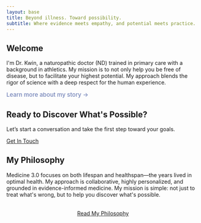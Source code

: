 ```yaml
---
layout: base
title: Beyond illness. Toward possibility. 
subtitle: Where evidence meets empathy, and potential meets practice.
---
```


<div class="content-section">

## Welcome

I'm Dr. Kwin, a naturopathic doctor (ND) trained in primary care with a background in athletics. 
My mission is to not only help you be free of disease, but to facilitate your highest potential.
My approach blends the rigor of science with a deep respect for the human experience.

<a href="/about/" style="color: #7585b9; text-decoration: none; font-weight: 500; font-size: 0.95rem;">Learn more about my story →</a>

</div>

<div class="cta-section">
  <h2>Ready to Discover What's Possible?</h2>
  <p>Let’s start a conversation and take the first step toward your goals.</p>
  <a href="/contact/" class="btn" style="margin-right: 0.75rem;">Get In Touch</a>
</div>

<div class="content-section">

## My Philosophy

Medicine 3.0 focuses on both lifespan and healthspan—the years lived in optimal health. My approach is collaborative, highly personalized, and grounded in evidence-informed medicine. My mission is simple: not just to treat what's wrong, but to help you discover what's possible.

<div style="text-align: center; margin: 2rem 0;">
  <a href="/philosophy/" class="btn">Read My Philosophy</a>
</div>

</div>